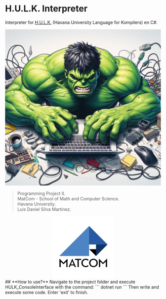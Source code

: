 # H.U.L.K. Interpreter

Interpreter for [H.U.L.K.](https://matcom.in/hulk) (Havana University Language for Kompilers) en C#.

![](HULK.jpg)

> Programming Project II.\
> MatCom - School of Math and Computer Science.\
> Havana University.\
> Luis Daniel Silva Martínez.

<center><img src="MatCom.jpg" width="200" height="200"></center>
## **How to use?**
Navigate to the project folder and execute HULK_ConsoleInterface with the command:
```
dotnet run
```
Then write and execute some code.
Enter 'exit' to finish.